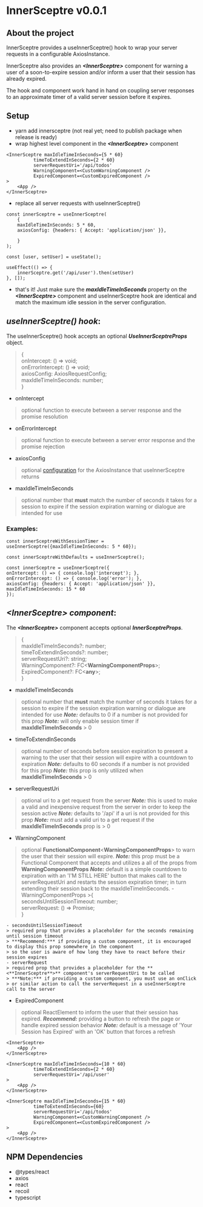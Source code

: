 
# InnerSceptre v0.0.1

## About the project

InnerSceptre provides a useInnerSceptre() hook to wrap your server requests in a configurable AxiosInstance.

InnerSceptre also provides an ***<***InnerSceptre***>*** component for warning a user of a soon-to-expire session
and/or inform a user that their session has already expired.

The hook and component work hand in hand on coupling server responses to an approximate timer of a valid server session before it expires.

## Setup
- yarn add innersceptre (not real yet; need to publish package when release is ready)
- wrap highest level component in the ***<***InnerSceptre***>*** component
```
<InnerSceptre maxIdleTimeInSeconds={5 * 60}
	      timeToExtendInSeconds={2 * 60}
	      serverRequestUri='/api/todos'
	      WarningComponent=<CustomWarningComponent />
	      ExpiredComponent=<CustomExpiredComponent />
>
    <App />
</InnerSceptre>
```
- replace all server requests with useInnerSceptre()
```
const innerSceptre = useInnerSceptre(
    {
	maxIdleTimeInSeconds: 5 * 60,
	axiosConfig: {headers: { Accept: 'application/json' }},

    }
);

const [user, setUser] = useState();

useEffect(() => {
    innerSceptre.get('/api/user').then(setUser)
}, []);
```
- that's it! Just make sure the ***maxIdleTimeInSeconds*** property on the ***<***InnerSceptre***>*** component and useInnerSceptre hook are identical and match the maximum idle session in the server configuration.
    
## ***useInnerSceptre() hook***:

The useInnerSceptre() hook accepts an optional ***UseInnerSceptreProps*** object.

>{  
  onIntercept: () => void;  
  onErrorIntercept: () => void;  
  axiosConfig: AxiosRequestConfig;  
  maxIdleTimeInSeconds: number;  
}

* onIntercept
> optional function to execute between a server response and the promise resolution
* onErrorIntercept
> optional function to execute between a server error response and the promise rejection
* axiosConfig
> optional [configuration](https://axios-http.com/docs/req_config) for the AxiosInstance that useInnerSceptre returns
* maxIdleTimeInSeconds
> optional number that **must** match the number of seconds it takes for a session to expire if the session expiration warning or dialogue are intended for use

### Examples:

```
const innerSceptreWithSessionTimer = useInnerSceptre({maxIdleTimeInSeconds: 5 * 60});
```

```
const innerSceptreWithDefaults = useInnerSceptre();
```

```
const innerSceptre = useInnerSceptre({
onIntercept: () => { console.log('intercept'); },
onErrorIntercept: () => { console.log('error'); },
axiosConfig: {headers: { Accept: 'application/json' }},
maxIdleTimeInSeconds: 15 * 60
});
```

## ***<***InnerSceptre***>*** ***component***:

The ***<***InnerSceptre***>*** component accepts optional ***InnerSceptreProps***.

>{  
  maxIdleTimeInSeconds?: number;  
  timeToExtendInSeconds?: number;  
  serverRequestUri?: string;  
  WarningComponent?: FC<**WarningComponentProps**>;  
  ExpiredComponent?: FC<**any**>;  
}

* maxIdleTimeInSeconds
> optional number that **must** match the number of seconds it takes for a session to expire if the session expiration warning or dialogue are intended for use
> ***Note:*** defaults to 0 if a number is not provided for this prop
> ***Note:*** will only enable session timer if **maxIdleTimeInSeconds** > 0
* timeToExtendInSeconds
> optional number of seconds before session expiration to present a warning to the user that their session will expire with a countdown to expiration
> ***Note:*** defaults to 60 seconds if a number is not provided for this prop
> ***Note:*** this prop is only utilized when **maxIdleTimeInSeconds** > 0
* serverRequestUri
> optional uri to a get request from the server
> ***Note:*** this is used to make a valid and inexpensive request from the server in order to keep the session active
> ***Note:*** defaults to '/api' if a uri is not provided for this prop
> ***Note:*** must add a valid uri to a get request if the **maxIdleTimeInSeconds** prop is > 0
* WarningComponent
> optional **FunctionalComponent**<**WarningComponentProps**> to warn the user that their session will expire.
> ***Note:*** this prop must be a Functional Component that accepts and utilizes a all of the props from **WarningComponentProps**
> ***Note:*** default is a simple countdown to expiration with an 'I'M STILL HERE' button that makes call to the serverRequestUri
> and restarts the session expiration timer; in turn extending their session back to the maxIdleTimeInSeconds.
	- WarningComponentProps
	>{  
  secondsUntilSessionTimeout: number;  
  serverRequest: () => Promise<any>;  
}

	- secondsUntilSessionTimeout
	> required prop that provides a placeholder for the seconds remaining until session timeout
	> ***Recommend:*** if providing a custom component, it is encouraged to display this prop somewhere in the component
	> so the user is aware of how long they have to react before their session expires
	- serverRequest
	> required prop that provides a placeholder for the **<**InnerSceptre**>** component's serverRequestUri to be called
	> ***Note:*** if providing a custom component, you must use an onClick
	> or similar action to call the serverRequest in a useInnerSceptre call to the server
	
* ExpiredComponent
> optional ReactElement to inform the user that their session has expired.
> ***Recommend:*** providing a button to refresh the page or handle expired session behavior
> ***Note:*** default is a message of 'Your Session has Expired' with an 'OK' button that forces a refresh
	
```
<InnerSceptre>
    <App />
</InnerSceptre>
```
```
<InnerSceptre maxIdleTimeInSeconds={10 * 60}
	      timeToExtendInSeconds={2 * 60}
	      serverRequestUri='/api/user'
>
    <App />
</InnerSceptre>
```
```
<InnerSceptre maxIdleTimeInSeconds={15 * 60}
	      timeToExtendInSeconds={60}
	      serverRequestUri='/api/todos'
	      WarningComponent=<CustomWarningComponent />
	      ExpiredComponent=<CustomExpiredComponent />
>
    <App />
</InnerSceptre>
```

## NPM Dependencies
* @types/react
* axios
* react
* recoil
* typescript
